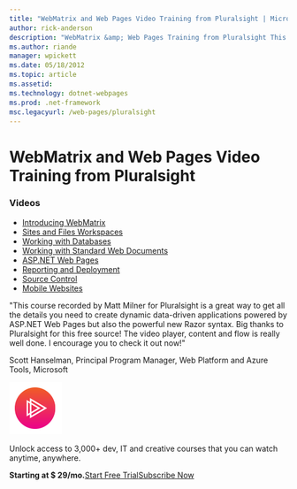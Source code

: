 ```yaml
---
title: "WebMatrix and Web Pages Video Training from Pluralsight | Microsoft Docs"
author: rick-anderson
description: "WebMatrix &amp; Web Pages Training from Pluralsight This in-depth course will get you up and running with WebMatrix and ASP.NET Web Pages. It covers everythi..."
ms.author: riande
manager: wpickett
ms.date: 05/18/2012
ms.topic: article
ms.assetid: 
ms.technology: dotnet-webpages
ms.prod: .net-framework
msc.legacyurl: /web-pages/pluralsight
---
```

WebMatrix and Web Pages Video Training from Pluralsight
====================
### Videos

- [Introducing WebMatrix](https://pluralsight.com/training/Player?author=matt-milner&name=webmatrix-introduction-m1&mode=live&clip=0&course=webmatrix-introduction)
- [Sites and Files Workspaces](https://pluralsight.com/training/Player?author=matt-milner&name=webmatrix-introduction-m2&mode=live&clip=0&course=webmatrix-introduction)
- [Working with Databases](https://pluralsight.com/training/Player?author=matt-milner&name=webmatrix-introduction-m3&mode=live&clip=0&course=webmatrix-introduction)
- [Working with Standard Web Documents](https://pluralsight.com/training/Player?author=matt-milner&name=webmatrix-introduction-m4&mode=live&clip=0&course=webmatrix-introduction)
- [ASP.NET Web Pages](https://pluralsight.com/training/Player?author=matt-milner&name=webmatrix-introduction-m5&mode=live&clip=0&course=webmatrix-introduction)
- [Reporting and Deployment](https://pluralsight.com/training/Player?author=matt-milner&name=webmatrix-introduction-m8&mode=live&clip=0&course=webmatrix-introduction)
- [Source Control](https://pluralsight.com/training/Player?author=matt-milner&name=webmatrix-introduction-m9&mode=live&clip=0&course=webmatrix-introduction)
- [Mobile Websites](https://pluralsight.com/training/Player?author=matt-milner&name=webmatrix-introduction-m10&mode=live&clip=0&course=webmatrix-introduction)


"This course recorded by Matt Milner for Pluralsight is a great way to get all the details you need to create dynamic data-driven applications powered by ASP.NET Web Pages but also the powerful new Razor syntax. Big thanks to Pluralsight for this free source! The video player, content and flow is really well done. I encourage you to check it out now!"

Scott Hanselman, Principal Program Manager, Web Platform and Azure Tools, Microsoft


![pluralsight-logo-playbutton](pluralsight/_static/image1.png)

Unlock access to 3,000+ dev, IT and creative courses that you can watch anytime, anywhere.

**Starting at $ 29/mo.**[Start Free Trial](https://pluralsight.com/microsoft/olt/subscribe/SubscriptionRedirector.aspx?freetrial=true&amp;utm_source=microsoft&amp;utm_medium=sponsored-page&amp;utm_content=webmatrix&amp;utm_campaign=microsoft-sponsored-course)[Subscribe Now](https://pluralsight.com/microsoft/OLT/subscriptions.aspx?utm_source=microsoft&amp;utm_medium=sponsored-page&amp;utm_content=webmatrix&amp;utm_campaign=microsoft-sponsored-course)